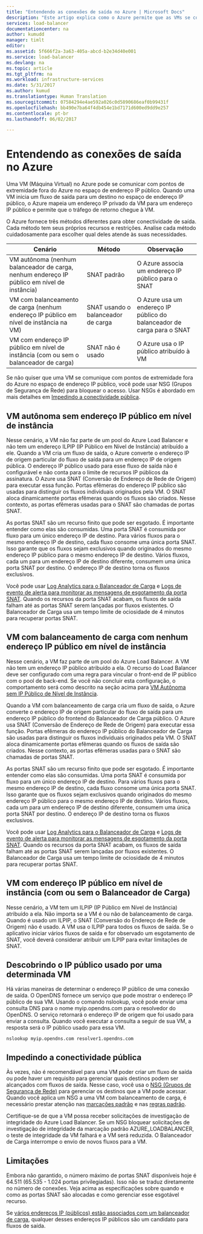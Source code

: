 ```yaml
---
title: "Entendendo as conexões de saída no Azure | Microsoft Docs"
description: "Este artigo explica como o Azure permite que as VMs se comuniquem com serviços de Internet públicos."
services: load-balancer
documentationcenter: na
author: kumudd
manager: timlt
editor: 
ms.assetid: 5f666f2a-3a63-405a-abcd-b2e34d40e001
ms.service: load-balancer
ms.devlang: na
ms.topic: article
ms.tgt_pltfrm: na
ms.workload: infrastructure-services
ms.date: 5/31/2017
ms.author: kumud
ms.translationtype: Human Translation
ms.sourcegitcommit: 07584294e4ae592a026c0d5890686eaf0b99431f
ms.openlocfilehash: bb490e7ba64f4db454e1bd7171d600ed9dd9e257
ms.contentlocale: pt-br
ms.lasthandoff: 06/02/2017

---
```


# <a name="understanding-outbound-connections-in-azure"></a>Entendendo as conexões de saída no Azure

Uma VM (Máquina Virtual) no Azure pode se comunicar com pontos de extremidade fora do Azure no espaço de endereço IP público. Quando uma VM inicia um fluxo de saída para um destino no espaço de endereço IP público, o Azure mapeia um endereço IP privado da VM para um endereço IP público e permite que o tráfego de retorno chegue à VM.

O Azure fornece três métodos diferentes para obter conectividade de saída. Cada método tem seus próprios recursos e restrições. Analise cada método cuidadosamente para escolher qual deles atende às suas necessidades.

| Cenário | Método | Observação |
| --- | --- | --- |
| VM autônoma (nenhum balanceador de carga, nenhum endereço IP público em nível de instância) |SNAT padrão |O Azure associa um endereço IP público para o SNAT |
| VM com balanceamento de carga (nenhum endereço IP público em nível de instância na VM) |SNAT usando o balanceador de carga |O Azure usa um endereço IP público do balanceador de carga para o SNAT |
| VM com endereço IP público em nível de instância (com ou sem o balanceador de carga) |SNAT não é usado |O Azure usa o IP público atribuído à VM |

Se não quiser que uma VM se comunique com pontos de extremidade fora do Azure no espaço de endereço IP público, você pode usar NSG (Grupos de Segurança de Rede) para bloquear o acesso. Usar NSGs é abordado em mais detalhes em [Impedindo a conectividade pública](#preventing-public-connectivity).

## <a name="standalone-vm-with-no-instance-level-public-ip-address"></a>VM autônoma sem endereço IP público em nível de instância

Nesse cenário, a VM não faz parte de um pool do Azure Load Balancer e não tem um endereço ILPIP (IP Público em Nível de Instância) atribuído a ele. Quando a VM cria um fluxo de saída, o Azure converte o endereço IP de origem particular do fluxo de saída para um endereço IP de origem pública. O endereço IP público usado para esse fluxo de saída não é configurável e não conta para o limite de recursos IP públicos da assinatura. O Azure usa SNAT (Conversão de Endereço de Rede de Origem) para executar essa função. Portas efêmeras do endereço IP público são usadas para distinguir os fluxos individuais originados pela VM. O SNAT aloca dinamicamente portas efêmeras quando os fluxos são criados. Nesse contexto, as portas efêmeras usadas para o SNAT são chamadas de portas SNAT.

As portas SNAT são um recurso finito que pode ser esgotado. É importante entender como elas são consumidas. Uma porta SNAT é consumida por fluxo para um único endereço IP de destino. Para vários fluxos para o mesmo endereço IP de destino, cada fluxo consome uma única porta SNAT. Isso garante que os fluxos sejam exclusivos quando originados do mesmo endereço IP público para o mesmo endereço IP de destino. Vários fluxos, cada um para um endereço IP de destino diferente, consumem uma única porta SNAT por destino. O endereço IP de destino torna os fluxos exclusivos.

Você pode usar [Log Analytics para o Balanceador de Carga](load-balancer-monitor-log.md) e [Logs de evento de alerta para monitorar as mensagens de esgotamento da porta SNAT](load-balancer-monitor-log.md#alert-event-log). Quando os recursos da porta SNAT acabam, os fluxos de saída falham até as portas SNAT serem lançadas por fluxos existentes. O Balanceador de Carga usa um tempo limite de ociosidade de 4 minutos para recuperar portas SNAT.

## <a name="load-balanced-vm-with-no-instance-level-public-ip-address"></a>VM com balanceamento de carga com nenhum endereço IP público em nível de instância

Nesse cenário, a VM faz parte de um pool do Azure Load Balancer.  A VM não tem um endereço IP público atribuído a ela. O recurso do Load Balancer deve ser configurado com uma regra para vincular o front-end de IP público com o pool de back-end.  Se você não concluir esta configuração, o comportamento será como descrito na seção acima para [VM Autônoma sem IP Público de Nível de Instância](load-balancer-outbound-connections.md#standalone-vm-with-no-instance-level-public-ip-address).

Quando a VM com balanceamento de carga cria um fluxo de saída, o Azure converte o endereço IP de origem particular do fluxo de saída para um endereço IP público do frontend do Balanceador de Carga público. O Azure usa SNAT (Conversão de Endereço de Rede de Origem) para executar essa função. Portas efêmeras do endereço IP público do Balanceador de Carga são usadas para distinguir os fluxos individuais originados pela VM. O SNAT aloca dinamicamente portas efêmeras quando os fluxos de saída são criados. Nesse contexto, as portas efêmeras usadas para o SNAT são chamadas de portas SNAT.

As portas SNAT são um recurso finito que pode ser esgotado. É importante entender como elas são consumidas. Uma porta SNAT é consumida por fluxo para um único endereço IP de destino. Para vários fluxos para o mesmo endereço IP de destino, cada fluxo consome uma única porta SNAT. Isso garante que os fluxos sejam exclusivos quando originados do mesmo endereço IP público para o mesmo endereço IP de destino. Vários fluxos, cada um para um endereço IP de destino diferente, consumem uma única porta SNAT por destino. O endereço IP de destino torna os fluxos exclusivos.

Você pode usar [Log Analytics para o Balanceador de Carga](load-balancer-monitor-log.md) e [Logs de evento de alerta para monitorar as mensagens de esgotamento da porta SNAT](load-balancer-monitor-log.md#alert-event-log). Quando os recursos da porta SNAT acabam, os fluxos de saída falham até as portas SNAT serem lançadas por fluxos existentes. O Balanceador de Carga usa um tempo limite de ociosidade de 4 minutos para recuperar portas SNAT.

## <a name="vm-with-an-instance-level-public-ip-address-with-or-without-load-balancer"></a>VM com endereço IP público em nível de instância (com ou sem o Balanceador de Carga)

Nesse cenário, a VM tem um ILPIP (IP Público em Nível de Instância) atribuído a ela. Não importa se a VM é ou não de balanceamento de carga. Quando é usado um ILPIP, o SNAT (Conversão do Endereço de Rede de Origem) não é usado. A VM usa o ILPIP para todos os fluxos de saída. Se o aplicativo iniciar vários fluxos de saída e for observado um esgotamento de SNAT, você deverá considerar atribuir um ILPIP para evitar limitações de SNAT.

## <a name="discovering-the-public-ip-used-by-a-given-vm"></a>Descobrindo o IP público usado por uma determinada VM

Há várias maneiras de determinar o endereço IP público de uma conexão de saída. O OpenDNS fornece um serviço que pode mostrar o endereço IP público de sua VM. Usando o comando nslookup, você pode enviar uma consulta DNS para o nome myip.opendns.com para o resolvedor do OpenDNS. O serviço retornará o endereço IP de origem que foi usado para enviar a consulta. Quando você executar a consulta a seguir de sua VM, a resposta será o IP público usado para essa VM.

    nslookup myip.opendns.com resolver1.opendns.com

## <a name="preventing-public-connectivity"></a>Impedindo a conectividade pública

Às vezes, não é recomendável para uma VM poder criar um fluxo de saída ou pode haver um requisito para gerenciar quais destinos podem ser alcançados com fluxos de saída. Nesse caso, você usa o [NSG (Grupos de Segurança de Rede)](../virtual-network/virtual-networks-nsg.md) para gerenciar os destinos que a VM pode acessar. Quando você aplica um NSG a uma VM com balanceamento de carga, é necessário prestar atenção nas [marcações padrão](../virtual-network/virtual-networks-nsg.md#default-tags) e nas [regras padrão](../virtual-network/virtual-networks-nsg.md#default-rules).

Certifique-se de que a VM possa receber solicitações de investigação de integridade do Azure Load Balancer. Se um NSG bloquear solicitações de investigação de integridade da marcação padrão AZURE_LOADBALANCER, o teste de integridade da VM falhará e a VM será reduzida. O Balanceador de Carga interrompe o envio de novos fluxos para a VM.

## <a name="limitations"></a>Limitações

Embora não garantido, o número máximo de portas SNAT disponíveis hoje é 64.511 (65.535 - 1.024 portas privilegiadas).  Isso não se traduz diretamente no número de conexões. Veja acima as especificações sobre quando e como as portas SNAT são alocadas e como gerenciar esse esgotável recurso.

Se [vários endereços IP (públicos) estão associados com um balanceador de carga](load-balancer-multivip-overview.md), qualquer desses endereços IP públicos são um candidato para fluxos de saída.

